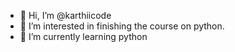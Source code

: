 - 👋 Hi, I’m @karthiicode
- 👀 I’m interested in finishing the course on python.
- 🌱 I’m currently learning python
